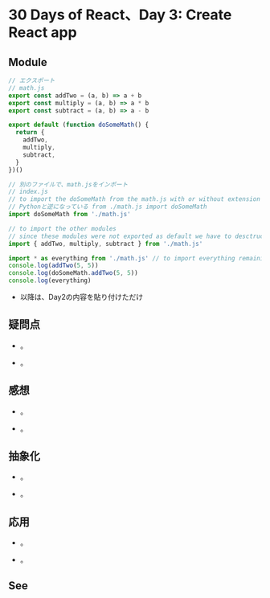 # 30 Days of React、Day 3: Create React app

## Module

```js
// エクスポート
// math.js
export const addTwo = (a, b) => a + b
export const multiply = (a, b) => a * b
export const subtract = (a, b) => a - b

export default (function doSomeMath() {
  return {
    addTwo,
    multiply,
    subtract,
  }
})()

// 別のファイルで、math.jsをインポート
// index.js
// to import the doSomeMath from the math.js with or without extension
// Pythonと逆になっている from ./math.js import doSomeMath
import doSomeMath from './math.js'

// to import the other modules
// since these modules were not exported as default we have to desctructure
import { addTwo, multiply, subtract } from './math.js'

import * as everything from './math.js' // to import everything remaining
console.log(addTwo(5, 5))
console.log(doSomeMath.addTwo(5, 5))
console.log(everything)
```

+ 以降は、Day2の内容を貼り付けただけ

## 疑問点

+ 。

+ 。

## 感想

+ 。

+ 。

## 抽象化

+ 。

+ 。

## 応用

+ 。

+ 。

## See
